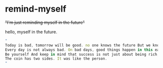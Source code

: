 # remind-myself


~~"I'm just reminding myself in the future"~~





hello, myself in the future.
```js
"
Today is bad, tomorrow will be good. no one knows the future But we know how to overcome the present.
Every day is not always bad. On bad days, good things happen in this earth.
Be yourself And keep in mind that success is not just about being rich, but that success is in mind.
The coin has two sides. It was like the person.
"
```
